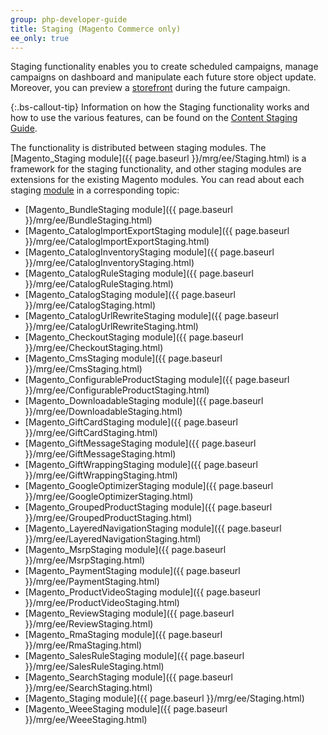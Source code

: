 ```yaml
---
group: php-developer-guide
title: Staging (Magento Commerce only)
ee_only: true
---
```


Staging functionality enables you to create scheduled campaigns, manage campaigns on dashboard and manipulate each future store object update. Moreover, you can preview a [storefront](https://glossary.magento.com/storefront) during the future campaign.

{:.bs-callout-tip}
Information on how the Staging functionality works and how to use the various features, can be found on the [Content Staging Guide](https://docs.magento.com/user-guide/cms/content-staging.html).

The functionality is distributed between staging modules. The [Magento_Staging module]({{ page.baseurl }}/mrg/ee/Staging.html) is a framework for the staging functionality, and other staging modules are extensions for the existing Magento modules. You can read about each staging [module](https://glossary.magento.com/module) in a corresponding topic:

-  [Magento_BundleStaging module]({{ page.baseurl }}/mrg/ee/BundleStaging.html)
-  [Magento_CatalogImportExportStaging module]({{ page.baseurl }}/mrg/ee/CatalogImportExportStaging.html)
-  [Magento_CatalogInventoryStaging module]({{ page.baseurl }}/mrg/ee/CatalogInventoryStaging.html)
-  [Magento_CatalogRuleStaging module]({{ page.baseurl }}/mrg/ee/CatalogRuleStaging.html)
-  [Magento_CatalogStaging module]({{ page.baseurl }}/mrg/ee/CatalogStaging.html)
-  [Magento_CatalogUrlRewriteStaging module]({{ page.baseurl }}/mrg/ee/CatalogUrlRewriteStaging.html)
-  [Magento_CheckoutStaging module]({{ page.baseurl }}/mrg/ee/CheckoutStaging.html)
-  [Magento_CmsStaging module]({{ page.baseurl }}/mrg/ee/CmsStaging.html)
-  [Magento_ConfigurableProductStaging module]({{ page.baseurl }}/mrg/ee/ConfigurableProductStaging.html)
-  [Magento_DownloadableStaging module]({{ page.baseurl }}/mrg/ee/DownloadableStaging.html)
-  [Magento_GiftCardStaging module]({{ page.baseurl }}/mrg/ee/GiftCardStaging.html)
-  [Magento_GiftMessageStaging module]({{ page.baseurl }}/mrg/ee/GiftMessageStaging.html)
-  [Magento_GiftWrappingStaging module]({{ page.baseurl }}/mrg/ee/GiftWrappingStaging.html)
-  [Magento_GoogleOptimizerStaging module]({{ page.baseurl }}/mrg/ee/GoogleOptimizerStaging.html)
-  [Magento_GroupedProductStaging module]({{ page.baseurl }}/mrg/ee/GroupedProductStaging.html)
-  [Magento_LayeredNavigationStaging module]({{ page.baseurl }}/mrg/ee/LayeredNavigationStaging.html)
-  [Magento_MsrpStaging module]({{ page.baseurl }}/mrg/ee/MsrpStaging.html)
-  [Magento_PaymentStaging module]({{ page.baseurl }}/mrg/ee/PaymentStaging.html)
-  [Magento_ProductVideoStaging module]({{ page.baseurl }}/mrg/ee/ProductVideoStaging.html)
-  [Magento_ReviewStaging module]({{ page.baseurl }}/mrg/ee/ReviewStaging.html)
-  [Magento_RmaStaging module]({{ page.baseurl }}/mrg/ee/RmaStaging.html)
-  [Magento_SalesRuleStaging module]({{ page.baseurl }}/mrg/ee/SalesRuleStaging.html)
-  [Magento_SearchStaging module]({{ page.baseurl }}/mrg/ee/SearchStaging.html)
-  [Magento_Staging module]({{ page.baseurl }}/mrg/ee/Staging.html)
-  [Magento_WeeeStaging module]({{ page.baseurl }}/mrg/ee/WeeeStaging.html)

